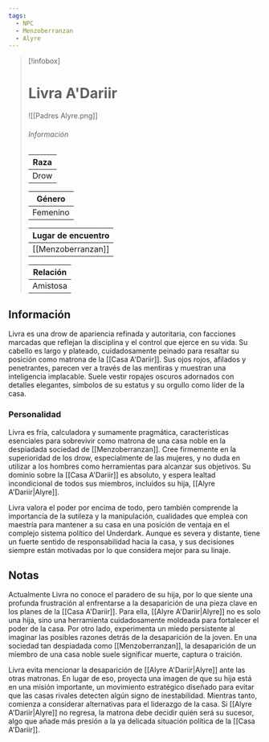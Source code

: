 ```yaml
---
tags:
  - NPC
  - Menzoberranzan
  - Alyre
---
```



> [!infobox]
> # Livra A'Dariir
> ![[Padres Alyre.png]]
> ###### Información
> | Raza  |
> | ----- |
> |  Drow   |
> 
> | Género  |
> | ----- |
> |  Femenino   |
> 
> | Lugar de encuentro |
> | --------- | 
> | [[Menzoberranzan]] | 
> 
> | Relación       |
> | ----------------- |
> | Amistosa |

## Información

Livra es una drow de apariencia refinada y autoritaria, con facciones marcadas que reflejan la disciplina y el control que ejerce en su vida. Su cabello es largo y plateado, cuidadosamente peinado para resaltar su posición como matrona de la [[Casa A'Dariir]]. Sus ojos rojos, afilados y penetrantes, parecen ver a través de las mentiras y muestran una inteligencia implacable. Suele vestir ropajes oscuros adornados con detalles elegantes, símbolos de su estatus y su orgullo como líder de la casa.

### Personalidad

Livra es fría, calculadora y sumamente pragmática, características esenciales para sobrevivir como matrona de una casa noble en la despiadada sociedad de [[Menzoberranzan]]. Cree firmemente en la superioridad de los drow, especialmente de las mujeres, y no duda en utilizar a los hombres como herramientas para alcanzar sus objetivos. Su dominio sobre la [[Casa A'Dariir]] es absoluto, y espera lealtad incondicional de todos sus miembros, incluidos su hija, [[Alyre A'Dariir|Alyre]].

Livra valora el poder por encima de todo, pero también comprende la importancia de la sutileza y la manipulación, cualidades que emplea con maestría para mantener a su casa en una posición de ventaja en el complejo sistema político del Underdark. Aunque es severa y distante, tiene un fuerte sentido de responsabilidad hacia la casa, y sus decisiones siempre están motivadas por lo que considera mejor para su linaje.

## Notas

Actualmente Livra no conoce el paradero de su hija, por lo que siente una profunda frustración al enfrentarse a la desaparición de una pieza clave en los planes de la [[Casa A'Dariir]]. Para ella, [[Alyre A'Dariir|Alyre]] no es solo una hija, sino una herramienta cuidadosamente moldeada para fortalecer el poder de la casa. Por otro lado, experimenta un miedo persistente al imaginar las posibles razones detrás de la desaparición de la joven. En una sociedad tan despiadada como [[Menzoberranzan]], la desaparición de un miembro de una casa noble suele significar muerte, captura o traición.

Livra evita mencionar la desaparición de [[Alyre A'Dariir|Alyre]] ante las otras matronas. En lugar de eso, proyecta una imagen de que su hija está en una misión importante, un movimiento estratégico diseñado para evitar que las casas rivales detecten algún signo de inestabilidad. Mientras tanto, comienza a considerar alternativas para el liderazgo de la casa. Si [[Alyre A'Dariir|Alyre]] no regresa, la matrona debe decidir quién será su sucesor, algo que añade más presión a la ya delicada situación política de la [[Casa A'Dariir]].

